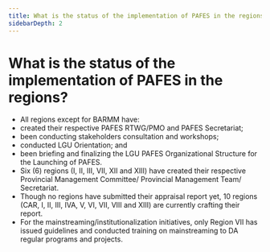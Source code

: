 ```yaml
---
title: What is the status of the implementation of PAFES in the regions?
sidebarDepth: 2
---
```


# What is the status of the implementation of PAFES in the regions?


 - All regions except for BARMM have: 
 - created their respective PAFES RTWG/PMO and PAFES Secretariat;
 - been conducting stakeholders consultation and workshops;
 - conducted LGU Orientation; and
 - been briefing and finalizing the LGU PAFES Organizational Structure for the Launching of PAFES. 
 - Six (6) regions (I, II, III, VII, XII and XIII) have created their respective Provincial Management Committee/ Provincial Management Team/ Secretariat. 
 - Though no regions have submitted their appraisal report yet, 10 regions (CAR, I, II, III, IVA, V, VI, VII, VIII and XIII) are currently crafting their report. 
 - For the mainstreaming/institutionalization initiatives, only Region VII has issued guidelines and conducted training on mainstreaming to DA regular programs and projects.
